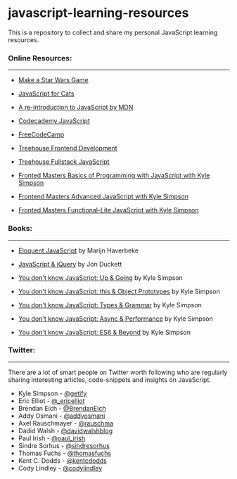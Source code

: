 # javascript-learning-resources

This is a repository to collect and share my personal JavaScript learning resources.

### Online Resources:
***
* [Make a Star Wars Game](https://studio.code.org/s/starwars/stage/1/puzzle/1)

* [JavaScript for Cats](http://jsforcats.com/)

* [A re-introduction to JavaScript by MDN](https://developer.mozilla.org/en-US/docs/Web/JavaScript/A_re-introduction_to_JavaScript)

* [Codecademy JavaScript](https://www.codecademy.com/learn/javascript)

* [FreeCodeCamp](http://www.freecodecamp.com/map)

* [Treehouse Frontend Development](https://teamtreehouse.com/tracks/front-end-web-development)

* [Treehouse Fullstack JavaScript](https://teamtreehouse.com/tracks/full-stack-javascript)

* [Fronted Masters Basics of Programming with JavaScript with Kyle Simpson](https://frontendmasters.com/courses/javascript-basics/)

* [Frontend Masters Advanced JavaScript with Kyle Simpson](https://frontendmasters.com/courses/advanced-javascript/)

* [Fronted Masters Functional-Lite JavaScript with Kyle Simpson](https://frontendmasters.com/courses/functional-js-lite/)



### Books:
***
* [Eloquent JavaScript](http://eloquentjavascript.net/) by Marijn Haverbeke

* [JavaScript & jQuery](http://javascriptbook.com/) by Jon Duckett

* [You don't know JavaScript: Up & Going](https://github.com/getify/You-Dont-Know-JS/blob/master/up%20&%20going/README.md#you-dont-know-js-up--going) by Kyle Simpson

* [You don't know JavaScript: this & Object Prototypes](https://github.com/getify/You-Dont-Know-JS/blob/master/this%20&%20object%20prototypes/README.md#you-dont-know-js-this--object-prototypes) by Kyle Simpson

* [You don't know JavaScript: Types & Grammar](https://github.com/getify/You-Dont-Know-JS/blob/master/types%20&%20grammar/README.md#you-dont-know-js-types--grammar) by Kyle Simpson

* [You don't know JavaScript: Async & Performance](https://github.com/getify/You-Dont-Know-JS/blob/master/async%20&%20performance/README.md#you-dont-know-js-async--performance) by Kyle Simpson

* [You don't know JavaScript: ES6 & Beyond](https://github.com/getify/You-Dont-Know-JS/blob/master/es6%20&%20beyond/README.md#you-dont-know-js-es6--beyond) by Kyle Simpson



### Twitter:
***
There are a lot of smart people on Twitter worth following who are regularly sharing interesting articles, code-snippets and insights on JavaScript.

* Kyle Simpson - [@getify](https://twitter.com/getify)
* Eric Elliot - [@_ericelliot](https://twitter.com/_ericelliott)
* Brendan Eich - [@BrendanEich](https://twitter.com/BrendanEich)
* Addy Osmani - [@addyosmani](https://twitter.com/addyosmani)
* Axel Rauschmayer - [@rauschma](https://twitter.com/rauschma)
* Dadid Walsh - [@davidwalshblog](https://twitter.com/davidwalshblog)
* Paul Irish - [@paul_irish](https://twitter.com/paul_irish)
* Sindre Sorhus - [@sindresorhus](https://twitter.com/sindresorhus)
* Thomas Fuchs - [@thomasfuchs](https://twitter.com/thomasfuchs)
* Kent C. Dodds - [@kentcdodds](https://twitter.com/kentcdodds)
* Cody Lindley - [@codylindley](https://twitter.com/codylindley)